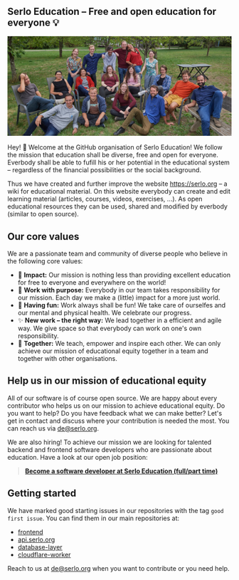 ## Serlo Education – Free and open education for everyone 💡

![The team of Serlo Education e.V.](https://raw.githubusercontent.com/serlo/.github/main/assets/serlo-team.jpg)

Hey! 👋 Welcome at the GitHub organisation of Serlo Education!
We follow the mission that education shall be diverse, free and open for everyone.
Everbody shall be able to fufill his or her potential in the educational system – regardless of the
financial possibilities or the social background.

Thus we have created and further improve the website https://serlo.org – a wiki for educational material.
On this website everybody can create and edit learning material (articles, courses, videos, exercises, ...).
As open educational resources they can be used, shared and modified by everbody (similar to open source).

## Our core values

We are a passionate team and community of diverse people who believe in the following core values:

- 🚀 **Impact:** Our mission is nothing less than providing excellent education for free to everyone and everywhere on the world!
- 🥰 **Work with purpose:** Everybody in our team takes responsibility for our mission. Each day we make a (little) impact for a more just world.
- 🎉 **Having fun:** Work always shall be fun! We take care of ourselfes and our mental and physical health. We celebrate our progress.
- ✨ **New work – the right way:** We lead together in a efficient and agile way. We give space so that everybody can work on one's own responsibility.
- 🤝 **Together:** We teach, empower and inspire each other. We can only achieve our mission of educational equity together in a team and together with other organisations.

## Help us in our mission of educational equity

All of our software is of course open source. We are happy about every contributor who helps us on our mission to achieve educational equity.
Do you want to help? Do you have feedback what we can make better?
Let's get in contact and discuss where your contribution is needed the most.
You can reach us via [de@serlo.org](mailto:de@serlo.org).

We are also hiring! To achieve our mission we are looking for talented backend and frontend software developers who are passionate about education. Have a look at our open job position:

> [**Become a software developer at Serlo Education (full/part time)**](https://serlo.jobs.personio.de/job/779143)

## Getting started

We have marked good starting issues in our repositories with the tag `good first issue`. You can find them in our main repositories at:

- [frontend](https://github.com/serlo/frontend/issues?q=is%3Aissue+is%3Aopen+label%3A%22good+first+issue%22)
- [api.serlo.org](https://github.com/serlo/api.serlo.org/issues?q=is%3Aissue+is%3Aopen+label%3A%22good+first+issue%22)
- [database-layer](https://github.com/serlo/serlo.org-database-layer/issues?q=is%3Aissue+is%3Aopen+label%3A%22good+first+issue%22)
- [cloudflare-worker](https://github.com/serlo/serlo.org-cloudflare-worker/issues?q=is%3Aissue+is%3Aopen+label%3A%22good+first+issue%22)

Reach to us at [de@serlo.org](mailto:de@serlo.org) when you want to contribute or you need help.
